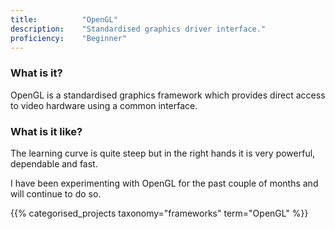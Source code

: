 ```yaml
---
title: 			"OpenGL"
description: 	"Standardised graphics driver interface."
proficiency:	"Beginner"
---
```


### What is it?
OpenGL is a standardised graphics framework which provides direct access to video hardware using a common interface.

### What is it like?
The learning curve is quite steep but in the right hands it is very powerful, dependable and fast.

I have been experimenting with OpenGL for the past couple of months and will continue to do so.

{{% categorised_projects taxonomy="frameworks" term="OpenGL" %}}